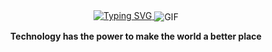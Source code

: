 <div align="center">
  <!-- dynamic typing effect 动态打字效果 -->
  <a href="https://blog.sunguoqi.com/">
    <img src="https://readme-typing-svg.demolab.com?font=Fira+Code&pause=1000&width=435&lines=println(%22Hello%2C%20World%22);haohao&center=true&size=27" alt="Typing SVG" />
  </a>
  <!-- 小恐龙图片 -->
  <image src="https://pic4.zhimg.com/v2-da3853cc1f373e9af570b7a8fe372da7_r.gif" align="center" alt="GIF" />
  <p><b>Technology has the power to make the world a better place</b></p>
</div>

  
